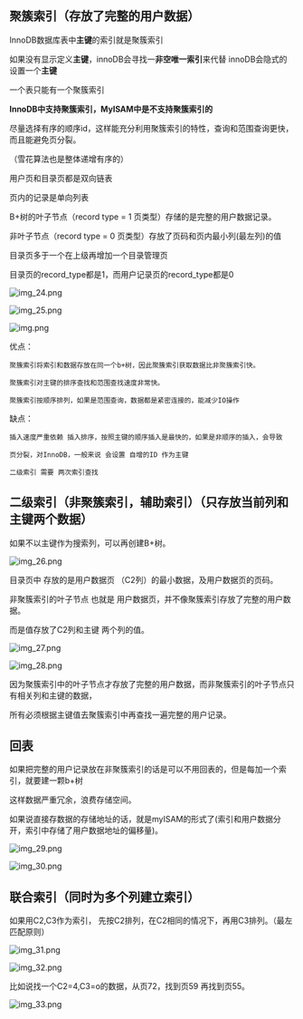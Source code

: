 聚簇索引（存放了完整的用户数据）
---

InnoDB数据库表中**主键**的索引就是聚簇索引

如果没有显示定义**主键**，innoDB会寻找一**非空唯一索引**来代替 innoDB会隐式的设置一个**主键**

一个表只能有一个聚簇索引

**InnoDB中支持聚簇索引，MyISAM中是不支持聚簇索引的**

尽量选择有序的顺序id，这样能充分利用聚簇索引的特性，查询和范围查询更快，而且能避免页分裂。

（雪花算法也是整体递增有序的）

用户页和目录页都是双向链表

页内的记录是单向列表

B+树的叶子节点（record type = 1 页类型）存储的是完整的用户数据记录。

非叶子节点（record type = 0 页类型）存放了页码和页内最小列(最左列)的值

目录页多于一个在上级再增加一个目录管理页

目录页的record_type都是1，而用户记录页的record_type都是0

![img_24.png](img_24.png)

![img_25.png](img_25.png)

![img.png](img.png)

优点：

    聚簇索引将索引和数据存放在同一个b+树，因此聚簇索引获取数据比非聚簇索引快。
    
    聚簇索引对主键的排序查找和范围查找速度非常快。

    聚簇索引按顺序排列，如果是范围查询，数据都是紧密连接的，能减少IO操作

缺点：

    插入速度严重依赖 插入排序，按照主键的顺序插入是最快的，如果是非顺序的插入，会导致

    页分裂，对InnoDB，一般来说 会设置 自增的ID 作为主键

    二级索引 需要 两次索引查找

二级索引（非聚簇索引，辅助索引）（只存放当前列和主键两个数据）
---
如果不以主键作为搜索列，可以再创建B+树。

![img_26.png](img_26.png)

目录页中 存放的是用户数据页 （C2列）的最小数据，及用户数据页的页码。

非聚簇索引的叶子节点 也就是 用户数据页，并不像聚簇索引存放了完整的用户数据。

而是值存放了C2列和主键 两个列的值。

![img_27.png](img_27.png)

![img_28.png](img_28.png)

因为聚簇索引中的叶子节点才存放了完整的用户数据，而非聚簇索引的叶子节点只有相关列和主键的数据，

所有必须根据主键值去聚簇索引中再查找一遍完整的用户记录。

回表
---
如果把完整的用户记录放在非聚簇索引的话是可以不用回表的，但是每加一个索引，就要建一颗b+树

这样数据严重冗余，浪费存储空间。

如果说直接存数据的存储地址的话，就是myISAM的形式了(索引和用户数据分开，索引中存储了用户数据地址的偏移量)。

![img_29.png](img_29.png)

![img_30.png](img_30.png)

联合索引（同时为多个列建立索引）
---

如果用C2,C3作为索引， 先按C2排列，在C2相同的情况下，再用C3排列。（最左匹配原则）

![img_31.png](img_31.png)

![img_32.png](img_32.png)

比如说找一个C2=4,C3=o的数据，从页72，找到页59 再找到页55。

![img_33.png](img_33.png)





